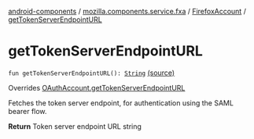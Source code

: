 [android-components](../../index.md) / [mozilla.components.service.fxa](../index.md) / [FirefoxAccount](index.md) / [getTokenServerEndpointURL](./get-token-server-endpoint-u-r-l.md)

# getTokenServerEndpointURL

`fun getTokenServerEndpointURL(): `[`String`](https://kotlinlang.org/api/latest/jvm/stdlib/kotlin/-string/index.html) [(source)](https://github.com/mozilla-mobile/android-components/blob/master/components/service/firefox-accounts/src/main/java/mozilla/components/service/fxa/FirefoxAccount.kt#L169)

Overrides [OAuthAccount.getTokenServerEndpointURL](../../mozilla.components.concept.sync/-o-auth-account/get-token-server-endpoint-u-r-l.md)

Fetches the token server endpoint, for authentication using the SAML bearer flow.

**Return**
Token server endpoint URL string

